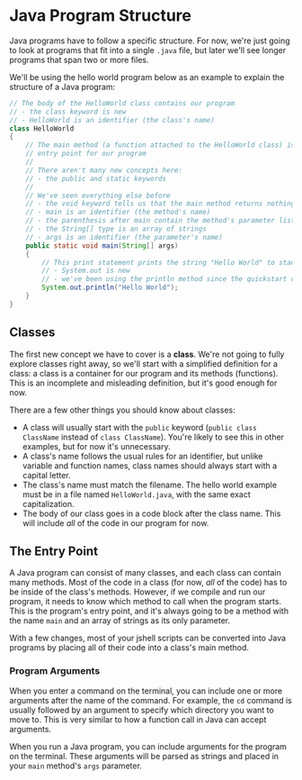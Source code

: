 # Java Program Structure

Java programs have to follow a specific structure. For now, we're just going to
look at programs that fit into a single `.java` file, but later we'll see longer
programs that span two or more files.

We'll be using the hello world program below as an example to explain the
structure of a Java program:

```java
// The body of the HelloWorld class contains our program
// - the class keyword is new
// - HelloWorld is an identifier (the class's name)
class HelloWorld
{
    // The main method (a function attached to the HelloWorld class) is the
    // entry point for our program
    //
    // There aren't many new concepts here:
    // - the public and static keywords
    //
    // We've seen everything else before
    // - the void keyword tells us that the main method returns nothing
    // - main is an identifier (the method's name)
    // - the parenthesis after main contain the method's parameter list
    // - the String[] type is an array of strings
    // - args is an identifier (the parameter's name)
    public static void main(String[] args)
    {
        // This print statement prints the string "Hello World" to standard out
        // - System.out is new
        // - we've been using the println method since the quickstart chapter
        System.out.println("Hello World");
    }
}
```

## Classes

The first new concept we have to cover is a **class**. We're not going to fully
explore classes right away, so we'll start with a simplified definition for a
class: a class is a container for our program and its methods (functions). This
is an incomplete and misleading definition, but it's good enough for now.

There are a few other things you should know about classes:
- A class will usually start with the `public` keyword (`public class ClassName`
instead of `class ClassName`). You're likely to see this in other examples, but
for now it's unnecessary.
- A class's name follows the usual rules for an identifier, but unlike variable
and function names, class names should always start with a capital letter.
- The class's name must match the filename. The hello world example must be in a
file named `HelloWorld.java`, with the same exact capitalization.
- The body of our class goes in a code block after the class name. This will
include *all* of the code in our program for now.

## The Entry Point

A Java program can consist of many classes, and each class can contain many
methods. Most of the code in a class (for now, *all* of the code) has to be
inside of the class's methods. However, if we compile and run our program, it
needs to know which method to call when the program starts. This is the
program's entry point, and it's always going to be a method with the name
`main` and an array of strings as its only parameter.

With a few changes, most of your jshell scripts can be converted into Java
programs by placing all of their code into a class's main method.

### Program Arguments

When you enter a command on the terminal, you can include one or more arguments
after the name of the command. For example, the `cd` command is usually followed
by an argument to specify which directory you want to move to. This is very
similar to how a function call in Java can accept arguments.

When you run a Java program, you can include arguments for the program on the
terminal. These arguments will be parsed as strings and placed in your `main`
method's `args` parameter.

